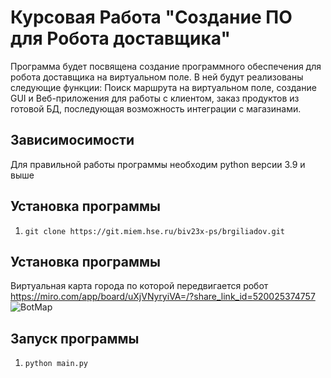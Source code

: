 # Курсовая Работа "Создание ПО для Робота доставщика"

Программа будет посвящена создание программного обеспечения для робота доставщика на виртуальном поле. 
В ней будут реализованы следующие функции: Поиск маршрута на виртуальном поле, создание GUI и Веб-приложения для работы с клиентом, заказ продуктов из готовой БД, последующая возможность интеграции с магазинами. 

## Зависимосимости

Для правильной работы программы необходим python версии 3.9 и выше

## Установка программы

1. `git clone https://git.miem.hse.ru/biv23x-ps/brgiliadov.git`

## Установка программы
Виртуальная карта города по которой передвигается робот
https://miro.com/app/board/uXjVNyryiVA=/?share_link_id=520025374757
![BotMap](https://github.com/Mifrain/Course_Work_DeliveryBot/assets/62434656/2027deb8-739e-41e4-ba91-d6108f771488)


## Запуск программы

1. `python main.py`
